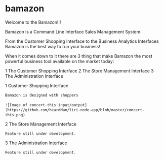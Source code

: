 # bamazon

Welcome to the Bamazon!!!

Bamazon is a Command Line Interface Sales Management System.

From the Customer Shopping Interface to the Business Analytics Interfaces Bamazon is the best way to run your business!

When it comes down to it there are 3 thing that make Bamazon the most powerful business tool available on the market today:

1 The Customer Shopping Interface
2 The Store Management Interface
3 The Administration Interface

1 Customer Shopping Interface

    Bamazon is designed with shoppers 
    
    ![Image of concert-this input/output](https://github.com/heardMan/liri-node-app/blob/master/concert-this.png)

2 The Store Management Interface

    Feature still under development.

3 The Administration Interface

    Feature still under development.
